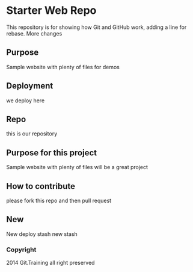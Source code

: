 # Starter Web Repo

This repository is for showing how Git and GitHub work, adding a line for rebase. More changes

## Purpose

Sample website with plenty of files for demos

## Deployment

we deploy here

## Repo

this is our repository

## Purpose for this project

Sample website with plenty of files will be a great project

## How to contribute

please fork this repo and then pull request

## New

New deploy stash
new stash

### Copyright

2014 Git.Training
all right preserved